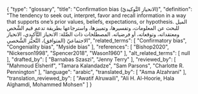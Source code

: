 {
    "type": "glossary",
    "title": "Confirmation bias (الانحياز التَّوكيديّ)",
    "definition": "The tendency to seek out, interpret, favor and recall information in a way that supports one’s prior values, beliefs, expectations, or hypothesis. الميل للبحث عن المعلومات، وتفسيرها، وتمييزها، واسترجاعها بطريقة تدعم قيم الشَّخص ومعتقداته، وتوقعاته، أو فرضياته. المصطلحات ذات الصِّلة: الانحياز التَّأكيدي، الانحياز الاجتماعيّ (المتوافق)، التَّحيُّز الشَّخصي",
    "related_terms": [
        "Confirmatory bias",
        "Congeniality bias",
        "Myside bias"
    ],
    "references": [
        "Bishop2020",
        "Nickerson1998",
        "Spencer2018",
        "Wason1960"
    ],
    "alt_related_terms": [
        null
    ],
    "drafted_by": [
        "Barnabas Szaszi",
        "Jenny Terry"
    ],
    "reviewed_by": [
        "Mahmoud Elsherif",
        "Tamara Kalandadze",
        "Sam Parsons",
        "Charlotte R. Pennington"
    ],
    "language": "arabic",
    "translated_by": [
        "Asma Alzahrani"
    ],
    "translation_reviewed_by": [
        "Awatif Alruwaili",
        "Ali H. Al-Hoorie, Hala Alghamdi, Mohammed Mohsen"
    ]
}